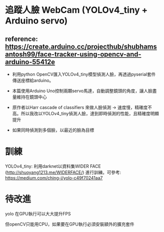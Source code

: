 # 追蹤人臉 WebCam (YOLOv4_tiny + Arduino servo)

## reference: https://create.arduino.cc/projecthub/shubhamsantosh99/face-tracker-using-opencv-and-arduino-55412e

* 利用python OpenCV匯入YOLOv4_tiny模型偵測人臉，再透過pyserial套件傳送座標給arduino。

* 本篇使用Arduino Uno控制兩顆servo馬達，自動調整鏡頭的角度，讓人臉盡量維持在鏡頭中心

* 原作者以Harr cascade of classifiers 來做人臉偵測 -> 速度慢，精確度不高。所以我改以YOLOv4_tiny偵測人臉，達到即時偵測的性能，且精確度明顯提升

* 如果同時偵測到多個臉，以最近的臉為目標

# 訓練

YOLOv4_tiny: 利用darknet以資料集WIDER FACE (http://shuoyang1213.me/WIDERFACE/) 進行訓練。可參考: https://medium.com/ching-i/yolo-c49f70241aa7



# 待改進

yolo 在GPU執行可以大大提升FPS

但openCV只能用CPU，如果要在GPU執行必須安裝額外的擴充套件